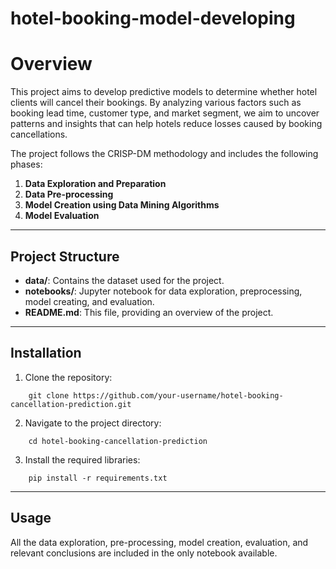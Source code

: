 # hotel-booking-model-developing

# Overview

This project aims to develop predictive models to determine whether hotel clients will cancel their bookings. By analyzing various factors such as booking lead time, customer type, and market segment, we aim to uncover patterns and insights that can help hotels reduce losses caused by booking cancellations.

The project follows the CRISP-DM methodology and includes the following phases:

1. **Data Exploration and Preparation**
2. **Data Pre-processing**
3. **Model Creation using Data Mining Algorithms**
4. **Model Evaluation**

---

## Project Structure

- **data/**: Contains the dataset used for the project.
- **notebooks/**: Jupyter notebook for data exploration, preprocessing, model creating, and evaluation.
- **README.md**: This file, providing an overview of the project.

---

## Installation 

1. Clone the repository:
```
    git clone https://github.com/your-username/hotel-booking-cancellation-prediction.git
```

2. Navigate to the project directory:
```
    cd hotel-booking-cancellation-prediction
```

3. Install the required libraries:
```
    pip install -r requirements.txt
```

--- 

## Usage

All the data exploration, pre-processing, model creation, evaluation, and relevant conclusions are included in the only notebook available.